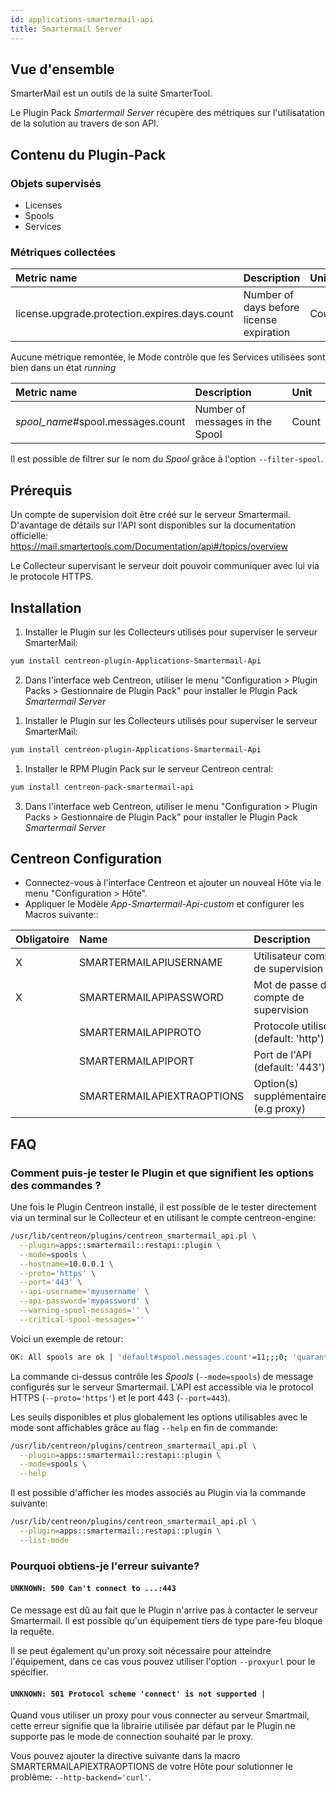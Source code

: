 ```yaml
---
id: applications-smartermail-api
title: Smartermail Server
---
```


## Vue d'ensemble

SmarterMail est un outils de la suite SmarterTool. 

Le Plugin Pack *Smartermail Server* récupère des métriques sur l'utilisatation 
de la solution au travers de son API. 

## Contenu du Plugin-Pack

### Objets supervisés

* Licenses
* Spools
* Services 

### Métriques collectées

<!--DOCUSAURUS_CODE_TABS-->

<!--Licenses-->

| Metric name                                    | Description                                | Unit   |
| :--------------------------------------------- | :----------------------------------------- | :----- |
| license.upgrade.protection.expires.days.count  | Number of days before license expiration   | Count  |

<!--Services-->

Aucune métrique remontée, le Mode contrôle que les Services utilisées sont bien dans un état 
*running*

<!--Spools-->

| Metric name                        | Description                       | Unit   |
| :--------------------------------- | :-------------------------------- | :----- |
| *spool_name*#spool.messages.count  | Number of messages in the Spool   | Count  |

Il est possible de filtrer sur le nom du *Spool* grâce à l'option `--filter-spool`. 

<!--END_DOCUSAURUS_CODE_TABS-->

## Prérequis 

Un compte de supervision doit être créé sur le serveur Smartermail. D'avantage 
de détails sur l'API sont disponibles sur la documentation officielle: 
https://mail.smartertools.com/Documentation/api#/topics/overview 

Le Collecteur supervisant le serveur doit pouvoir communiquer avec lui via le 
protocole HTTPS.

## Installation

<!--DOCUSAURUS_CODE_TABS-->

<!--Online IMP Licence & IT-100 Editions-->

1. Installer le Plugin sur les Collecteurs utilisés pour superviser le serveur SmarterMail:

```bash
yum install centreon-plugin-Applications-Smartermail-Api
```

2. Dans l'interface web Centreon, utiliser le menu "Configuration > Plugin Packs > Gestionnaire de Plugin Pack"
pour installer le Plugin Pack *Smartermail Server* 

<!--Offline IMP License-->

1. Installer le Plugin sur les Collecteurs utilisés pour superviser le serveur SmarterMail:

```bash
yum install centreon-plugin-Applications-Smartermail-Api
```

1. Installer le RPM Plugin Pack sur le serveur Centreon central:

```bash
yum install centreon-pack-smartermail-api
```

3. Dans l'interface web Centreon, utiliser le menu "Configuration > Plugin Packs > Gestionnaire de Plugin Pack"
pour installer le Plugin Pack *Smartermail Server* 

<!--END_DOCUSAURUS_CODE_TABS-->

## Centreon Configuration

* Connectez-vous à l'interface Centreon et ajouter un nouveal Hôte via le menu "Configuration > Hôte".
* Appliquer le Modèle *App-Smartermail-Api-custom* et configurer les Macros suivante::

| Obligatoire | Name                       | Description                             |
| :---------- | :------------------------- | :-------------------------------------- |
| X           | SMARTERMAILAPIUSERNAME     | Utilisateur compte de supervision       |
| X           | SMARTERMAILAPIPASSWORD     | Mot de passe du compte de supervision   | 
|             | SMARTERMAILAPIPROTO        | Protocole utilisé (default: 'http')     |
|             | SMARTERMAILAPIPORT         | Port de l'API (default: '443')          |
|             | SMARTERMAILAPIEXTRAOPTIONS | Option(s) supplémentaire(s) (e.g proxy) |

## FAQ

### Comment puis-je tester le Plugin et que signifient les options des commandes ?

Une fois le Plugin Centreon installé, il est possible de le tester directement 
via un terminal sur le Collecteur et en utilisant le compte centreon-engine:

```bash
/usr/lib/centreon/plugins/centreon_smartermail_api.pl \
  --plugin=apps::smartermail::restapi::plugin \
  --mode=spools \
  --hostname=10.0.0.1 \
  --proto='https' \
  --port='443' \
  --api-username='myusername' \
  --api-password='mypassword' \
  --warning-spool-messages='' \
  --critical-spool-messages=''
```

Voici un exemple de retour: 

```bash
OK: All spools are ok | 'default#spool.messages.count'=11;;;0; 'quarantine_limit#spool.messages.count'=5000;;;0; 'spam#spool.messages.count'=0;;;0; 'spool_limit#spool.messages.count'=50000;;;0; 'throttledDomains#spool.messages.count'=0;;;0; 'throttledMailingLists#spool.messages.count'=0;;;0; 'throttledUsers#spool.messages.count'=0;;;0; 'virus#spool.messages.count'=0;;;0; 'waiting#spool.messages.count'=3;;;0;
```

La commande ci-dessus contrôle les *Spools* (`--mode=spools`) de message configurés 
sur le serveur Smartermail. L'API est accessible via le protocol HTTPS (`--proto='https'`)
et le port 443 (`--port=443`). 

Les seuils disponibles et plus globalement les options utilisables avec le mode 
sont affichables grâce au flag `--help` en fin de commande:

```bash
/usr/lib/centreon/plugins/centreon_smartermail_api.pl \
  --plugin=apps::smartermail::restapi::plugin \
  --mode=spools \
  --help
```

Il est possible d'afficher les modes associés au Plugin via la commande suivante:

```bash
/usr/lib/centreon/plugins/centreon_smartermail_api.pl \
  --plugin=apps::smartermail::restapi::plugin \
  --list-mode
```

### Pourquoi obtiens-je l'erreur suivante? 

#### ```UNKNOWN: 500 Can't connect to ...:443```

Ce message est dû au fait que le Plugin n'arrive pas à contacter le serveur
Smartermail. Il est possible qu'un équipement tiers de type pare-feu bloque 
la requête. 

Il se peut également qu'un proxy soit nécessaire pour atteindre l'équipement,
dans ce cas vous pouvez utiliser l'option `--proxyurl` pour le spécifier.

#### ```UNKNOWN: 501 Protocol scheme 'connect' is not supported |```

Quand vous utiliser un proxy pour vous connecter au serveur Smartmail, cette erreur
signifie que la librairie utilisée par défaut par le Plugin ne supporte pas le mode
de connection souhaité par le proxy. 

Vous pouvez ajouter la directive suivante dans la macro SMARTERMAILAPIEXTRAOPTIONS
de votre Hôte pour solutionner le problème: `--http-backend='curl'`.